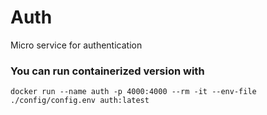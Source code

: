 # Auth

Micro service for authentication

### You can run containerized version with

```
docker run --name auth -p 4000:4000 --rm -it --env-file ./config/config.env auth:latest
```
